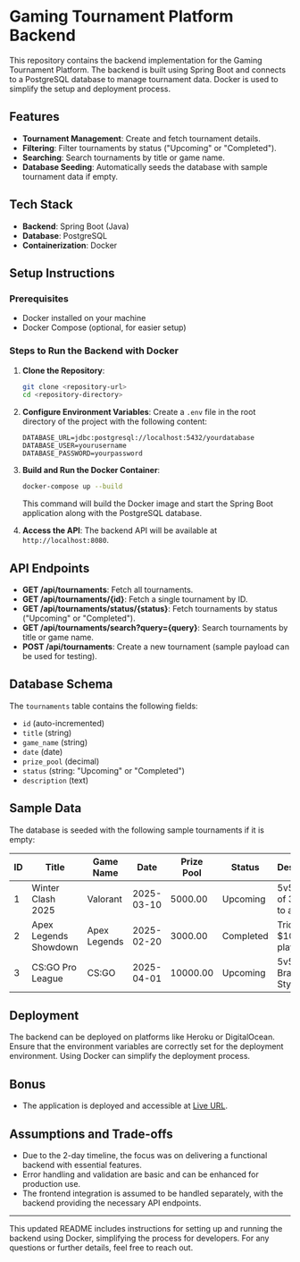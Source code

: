 # Gaming Tournament Platform Backend

This repository contains the backend implementation for the Gaming Tournament Platform. The backend is built using Spring Boot and connects to a PostgreSQL database to manage tournament data. Docker is used to simplify the setup and deployment process.

## Features

- **Tournament Management**: Create and fetch tournament details.
- **Filtering**: Filter tournaments by status ("Upcoming" or "Completed").
- **Searching**: Search tournaments by title or game name.
- **Database Seeding**: Automatically seeds the database with sample tournament data if empty.

## Tech Stack

- **Backend**: Spring Boot (Java)
- **Database**: PostgreSQL
- **Containerization**: Docker

## Setup Instructions

### Prerequisites

- Docker installed on your machine
- Docker Compose (optional, for easier setup)

### Steps to Run the Backend with Docker

1. **Clone the Repository**:
   ```bash
   git clone <repository-url>
   cd <repository-directory>
   ```

2. **Configure Environment Variables**:
   Create a `.env` file in the root directory of the project with the following content:
   ```
   DATABASE_URL=jdbc:postgresql://localhost:5432/yourdatabase
   DATABASE_USER=yourusername
   DATABASE_PASSWORD=yourpassword
   ```

3. **Build and Run the Docker Container**:
   ```bash
   docker-compose up --build
   ```

   This command will build the Docker image and start the Spring Boot application along with the PostgreSQL database.

4. **Access the API**:
   The backend API will be available at `http://localhost:8080`.

## API Endpoints

- **GET /api/tournaments**: Fetch all tournaments.
- **GET /api/tournaments/{id}**: Fetch a single tournament by ID.
- **GET /api/tournaments/status/{status}**: Fetch tournaments by status ("Upcoming" or "Completed").
- **GET /api/tournaments/search?query={query}**: Search tournaments by title or game name.
- **POST /api/tournaments**: Create a new tournament (sample payload can be used for testing).

## Database Schema

The `tournaments` table contains the following fields:
- `id` (auto-incremented)
- `title` (string)
- `game_name` (string)
- `date` (date)
- `prize_pool` (decimal)
- `status` (string: "Upcoming" or "Completed")
- `description` (text)

## Sample Data

The database is seeded with the following sample tournaments if it is empty:

| ID | Title | Game Name | Date | Prize Pool | Status | Description |
| --- | --- | --- | --- | --- | --- | --- |
| 1 | Winter Clash 2025 | Valorant | 2025-03-10 | 5000.00 | Upcoming | 5v5, Best of 3, Open to all |
| 2 | Apex Legends Showdown | Apex Legends | 2025-02-20 | 3000.00 | Completed | Trios, $1000 per player |
| 3 | CS:GO Pro League | CS:GO | 2025-04-01 | 10000.00 | Upcoming | 5v5, Bracket Style |

## Deployment

The backend can be deployed on platforms like Heroku or DigitalOcean. Ensure that the environment variables are correctly set for the deployment environment. Using Docker can simplify the deployment process.

## Bonus

- The application is deployed and accessible at [Live URL](https://game-backend-0o62.onrender.com/).

## Assumptions and Trade-offs

- Due to the 2-day timeline, the focus was on delivering a functional backend with essential features.
- Error handling and validation are basic and can be enhanced for production use.
- The frontend integration is assumed to be handled separately, with the backend providing the necessary API endpoints.

---

This updated README includes instructions for setting up and running the backend using Docker, simplifying the process for developers. For any questions or further details, feel free to reach out.
